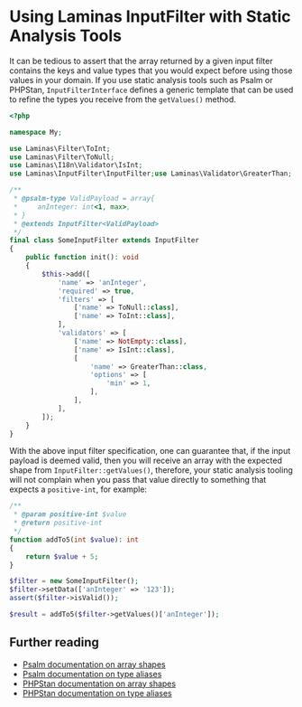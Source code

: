 # Using Laminas InputFilter with Static Analysis Tools

It can be tedious to assert that the array returned by a given input filter contains the keys and value types that you would expect before using those values in your domain.
If you use static analysis tools such as Psalm or PHPStan, `InputFilterInterface` defines a generic template that can be used to refine the types you receive from the `getValues()` method.

```php
<?php

namespace My;

use Laminas\Filter\ToInt;
use Laminas\Filter\ToNull;
use Laminas\I18n\Validator\IsInt;
use Laminas\InputFilter\InputFilter;use Laminas\Validator\GreaterThan;

/**
 * @psalm-type ValidPayload = array{
 *     anInteger: int<1, max>,
 * }
 * @extends InputFilter<ValidPayload>     
 */
final class SomeInputFilter extends InputFilter
{
    public function init(): void
    {
        $this->add([
            'name' => 'anInteger',
            'required' => true,
            'filters' => [
                ['name' => ToNull::class],
                ['name' => ToInt::class],
            ],
            'validators' => [
                ['name' => NotEmpty::class],
                ['name' => IsInt::class],
                [
                    'name' => GreaterThan::class,
                    'options' => [
                        'min' => 1,
                    ],
                ],
            ],
        ]);
    }
}
```

With the above input filter specification, one can guarantee that, if the input payload is deemed valid, then you will receive an array with the expected shape from `InputFilter::getValues()`, therefore, your static analysis tooling will not complain when you pass that value directly to something that expects a `positive-int`, for example:

```php
/**
 * @param positive-int $value
 * @return positive-int 
 */
function addTo5(int $value): int
{
    return $value + 5;
}

$filter = new SomeInputFilter();
$filter->setData(['anInteger' => '123']);
assert($filter->isValid());

$result = addTo5($filter->getValues()['anInteger']);
```

## Further reading

- [Psalm documentation on array shapes](https://psalm.dev/docs/annotating_code/type_syntax/array_types/#array-shapes)
- [Psalm documentation on type aliases](https://psalm.dev/docs/annotating_code/type_syntax/utility_types/#type-aliases)
- [PHPStan documentation on array shapes](https://phpstan.org/writing-php-code/phpdoc-types#array-shapes)
- [PHPStan documentation on type aliases](https://phpstan.org/writing-php-code/phpdoc-types#local-type-aliases)
